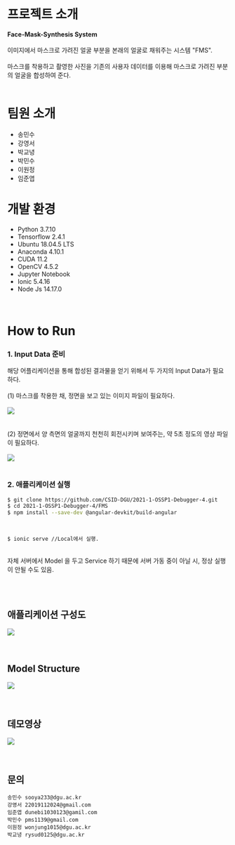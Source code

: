 # 프로젝트 소개
<b>Face-Mask-Synthesis System</b><br><br>
이미지에서 마스크로 가려진 얼굴 부분을 본래의 얼굴로 채워주는 시스템 "FMS".<br><br>
마스크를 착용하고 촬영한 사진을 기존의 사용자 데이터를 이용해
마스크로 가려진 부분의 얼굴을 합성하여 준다.<br><br>

# 팀원 소개
- 송민수
- 강영서
- 박교녕
- 박민수
- 이원정
- 임준엽

# 개발 환경
- Python 3.7.10
- Tensorflow 2.4.1
- Ubuntu 18.04.5 LTS
- Anaconda 4.10.1
- CUDA 11.2
- OpenCV 4.5.2
- Jupyter Notebook
- Ionic 5.4.16
- Node Js 14.17.0

<br>

# How to Run

### 1. Input Data 준비
해당 어플리케이션을 통해 합성된 결과물을 얻기 위해서 두 가지의 Input Data가 필요하다. <br><br>
(1) 마스크를 착용한 채, 정면을 보고 있는 이미지 파일이 필요하다. <br><br>
<img src = "https://im3.ezgif.com/tmp/ezgif-3-f04a7d8828a9.gif"><br><br><br>
(2) 정면에서 양 측면의 얼굴까지 천천히 회전시키며 보여주는, 약 5초 정도의 영상 파일이 필요하다.<br><br> 
<img src = "https://im3.ezgif.com/tmp/ezgif-3-f04a7d8828a9.gif"><br><br>



### 2. 애플리케이션 실행
```bash
$ git clone https://github.com/CSID-DGU/2021-1-OSSP1-Debugger-4.git
$ cd 2021-1-OSSP1-Debugger-4/FMS
$ npm install --save-dev @angular-devkit/build-angular
```
<br>

```bash
$ ionic serve //Local에서 실행.
```
<br>
자체 서버에서 Model 을 두고 Service 하기 때문에 서버 가동 중이 아닐 시, 정상 실행이 안될 수도 있음.

<br><br>



## 애플리케이션 구성도
<img src = "https://user-images.githubusercontent.com/71958885/122260136-e0531d80-cf0d-11eb-9ae8-6b3a7ae25fe6.PNG"><br><br><br>


## Model Structure
<img src = "https://im3.ezgif.com/tmp/ezgif-3-f04a7d8828a9.gif"><br><br><br>

## 데모영상
<img src = "https://user-images.githubusercontent.com/71958885/122260531-59eb0b80-cf0e-11eb-96cf-a4c93c0828ff.gif"><br><br><br>

## 문의
```
송민수 sooya233@dgu.ac.kr
강영서 22019112024@gmail.com
임준엽 dunebi1030123@gamil.com
박민수 pms1139@gmail.com
이원정 wonjung1015@dgu.ac.kr
박교녕 rysud0125@dgu.ac.kr
```
